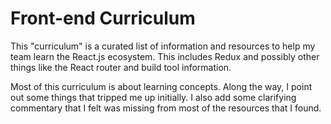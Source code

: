 Front-end Curriculum
=======

This "curriculum" is a curated list of information and resources to help my team learn the React.js ecosystem.  This includes Redux and possibly other things like the React router and build tool information.

Most of this curriculum is about learning concepts. Along the way, I point out some things that tripped me up initially.  I also add some clarifying commentary that I felt was missing from most of the resources that I found.




